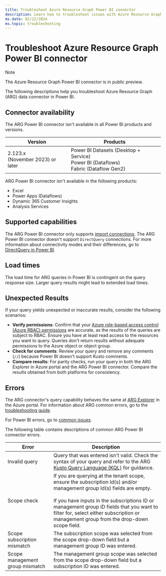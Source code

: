```yaml
---
title: Troubleshoot Azure Resource Graph Power BI connector
description: Learn how to troubleshoot issues with Azure Resource Graph Power BI connector.
ms.date: 02/22/2024
ms.topic: troubleshooting
---
```


# Troubleshoot Azure Resource Graph Power BI connector

> [!NOTE]
> The Azure Resource Graph Power BI connector is in public preview.

The following descriptions help you troubleshoot Azure Resource Graph (ARG) data connector in Power BI.

## Connector availability

The ARG Power BI connector isn't available in all Power BI products and versions.

| Version | Products |
| ---- | ---- |
| 2.123.x <br> (November 2023) or later | Power BI Datasets (Desktop + Service) <br> Power BI (Dataflows) <br> Fabric (Dataflow Gen2) |


ARG Power BI connector isn't available in the following products:

- Excel
- Power Apps (Dataflows)
- Dynamic 365 Customer Insights
- Analysis Services

## Supported capabilities

The ARG Power BI connector only supports [import connections](/power-bi/connect-data/desktop-directquery-about#import-connections). The ARG Power BI connector doesn't support `DirectQuery` connections. For more information about connectivity modes and their differences, go to [DirectQuery in Power BI](/power-bi/connect-data/desktop-directquery-about).

## Load times

The load time for ARG queries in Power BI is contingent on the query response size. Larger query results might lead to extended load times.

## Unexpected Results

If your query yields unexpected or inaccurate results, consider the following scenarios:

- **Verify permissions**: Confirm that your [Azure role-based access control (Azure RBAC) permissions](../../../role-based-access-control/overview.md) are accurate, as the results of the queries are subject to RBAC. Ensure you have at least read access to the resources you want to query. Queries don't return results without adequate permissions to the Azure object or object group.
- **Check for comments**: Review your query and remove any comments (`//`) because Power BI doesn't support Kusto comments.
- **Compare results**: For parity checks, run your query in both the ARG Explorer in Azure portal and the ARG Power BI connector. Compare the results obtained from both platforms for consistency.

## Errors

The ARG connector's query capability behaves the same at [ARG Explorer](../first-query-portal.md) in the Azure portal. For information about ARG common errors, go to the [troubleshooting guide](general.md#general-errors).

For Power BI errors, go to [common issues](/power-query/common-issues).

The following table contains descriptions of common ARG Power BI connector errors.

| Error | Description |
| ---- | ---- |
| Invalid query | Query that was entered isn't valid. Check the syntax of your query and refer to the ARG [Kusto Query Language (KQL)](../concepts/query-language.md#supported-kql-language-elements) for guidance. |
| Scope check | If you are querying at the tenant scope, ensure the subscription Id(s) and/or management group Id(s) fields are empty. <br> <br> If you have inputs in the subscriptions ID or management group ID fields that you want to filter for, select either subscription or management group from the drop-down scope field. |
| Scope subscription mismatch | The subscription scope was selected from the scope drop-down field but a management group ID was entered. |
| Scope management group mismatch | The management group scope was selected from the scope drop-down field but a subscription ID was entered. |
